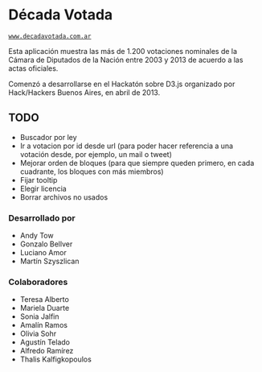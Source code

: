 # Década Votada

[`www.decadavotada.com.ar`](http://www.decadavotada.com.ar/)

Esta aplicación muestra las más de 1.200 votaciones nominales de la Cámara de Diputados de la Nación entre 2003 y 2013 de acuerdo a las actas oficiales.

Comenzó a desarrollarse en el Hackatón sobre D3.js organizado por Hack/Hackers Buenos Aires, en abril de 2013.

## TODO

* Buscador por ley
* Ir a votacion por id desde url (para poder hacer referencia a una votación desde, por ejemplo, un mail o tweet)
* Mejorar orden de bloques (para que siempre queden primero, en cada cuadrante, los bloques con más miembros)
* Fijar tooltip
* Elegir licencia
* Borrar archivos no usados

### Desarrollado por

* Andy Tow
* Gonzalo Bellver
* Luciano Amor
* Martín Szyszlican

### Colaboradores

* Teresa Alberto
* Mariela Duarte
* Sonia Jalfin
* Amalín Ramos
* Olivia Sohr
* Agustín Telado
* Alfredo Ramírez
* Thalis Kalfigkopoulos